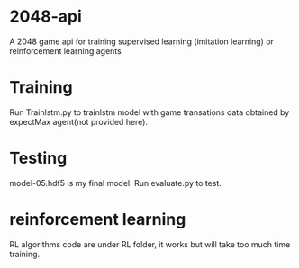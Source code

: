 # 2048-api
A 2048 game api for training supervised learning (imitation learning) or reinforcement learning agents


# Training

Run Trainlstm.py to trainlstm model with game transations data obtained by expectMax agent(not provided here).

# Testing

model-05.hdf5 is my final model.
Run evaluate.py to test.

# reinforcement learning 

RL algorithms code are under RL folder, it works but will take too much time training.

